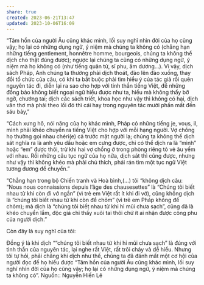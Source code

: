 ```yaml
---
share: true
created: 2023-06-21T13:47
updated: 2023-10-06T16:09
---
```

“Tâm hồn của người Âu cũng khác mình, lối suy nghĩ nhìn đời của họ cũng vậy; họ lại có những dụng ngữ, ý niệm mà chúng ta không có (chẳng hạn những tiếng gentlement, honnêtre homme, bourgeois, chúng ta không thể dịch cho thật đúng được); ngược lại chúng ta cũng có những dụng ngữ, ý niệm mà họ không có (như tiếng quân tử, sĩ phu, âm dương…). Vì vậy, dịch sách Pháp, Anh chúng ta thường phải dịch thoát, đảo lên đảo xuống, thay đổi tổ chức của câu, có khi ta bắt buộc phải tìm hiểu ý của tác giả rồi quên nguyên tác đi, diễn lại ra sao cho hợp với tinh thần tiếng Việt, để những đồng bào không biết ngoại ngữ hiểu được như ta, hiểu mà không thấy bỡ ngỡ, chướng tai; dịch các sách triết, khoa học như vậy thì không có hại, dịch văn thơ mà phải theo lối đó thì cái hay trong nguyên tác mười phần mất đến sáu bảy,”

“Cách xưng hô, nói năng của họ khác mình, Pháp có những tiếng je, vous, il, mình phải khéo chuyển ra tiếng Việt cho hợp với mỗi hạng người. Vợ chồng họ thường gọi nhau chéri(e) cả trước mặt người lạ; chúng ta không thể dịch sát nghĩa ra là anh yêu dấu hoặc em cưng được, chỉ có thể dịch ra là “mình” hoặc “em” được thôi, trừ khi hai vợ chồng ở trong phòng riêng tỏ vẻ âu yếm với nhau. Rồi những câu tục ngữ của họ nữa, dịch sát thì cũng được, nhưng như vậy thì không khéo mà phải chú thích, phải rán tìm một tục ngữ Việt tương đương để chuyển.”

“Chẳng hạn trong bộ Chiến tranh và Hoà bình,(…) tôi “không dịch câu: “Nous nous connaissions depuis l’âge des chausesettes” là “Chúng tôi biết nhau từ khi còn đi vớ ngắn” (vì trẻ em Việt rất ít khi đi vớ), cũng không dịch là “chúng tôi biết nhau từ khi còn để chỏm” (vì trẻ em Pháp không để chỏm); mà dịch là “chúng tôi biết nhau từ khi hỉ mũi chưa sạch”, cũng đã là khéo chuyển lắm, độc giả chỉ thấy xuôi tai thôi chứ ít ai nhận được công phu của người dịch.”

Còn đây là suy nghĩ của tôi:

Đồng ý là khi dịch ““chúng tôi biết nhau từ khi hỉ mũi chưa sạch” là đúng với tinh thần của nguyên tác, lại nghe rất Việt, rất trôi chảy và dễ hiểu. Nhưng tôi tự hỏi, phải chăng khi dịch như thế, chúng ta đã đánh mất một cơ hội của người đọc để họ hiểu được “Tâm hồn của người Âu cũng khác mình, lối suy nghĩ nhìn đời của họ cũng vậy; họ lại có những dụng ngữ, ý niệm mà chúng ta không có”.
Nguồn:: Nguyễn Hiến Lê
